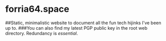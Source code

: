# forria64.space
##Static, minimalistic website to document all the fun tech hijinks I've been up to.
###You can also find my latest PGP public key in the root web directory. Redundancy is *essential*.
